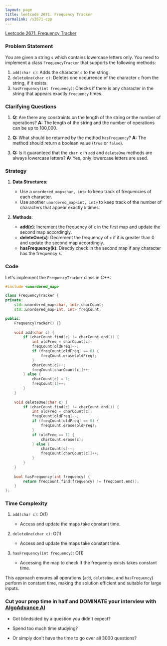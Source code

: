 ```yaml
---
layout: page
title: leetcode 2671. Frequency Tracker
permalink: /s2671-cpp
---
```

[Leetcode 2671. Frequency Tracker](https://algoadvance.github.io/algoadvance/l2671)
### Problem Statement
You are given a string `s` which contains lowercase letters only. You need to implement a class `FrequencyTracker` that supports the following methods:

1. `add(char c)`: Adds the character `c` to the string.
2. `deleteOne(char c)`: Deletes one occurrence of the character `c` from the string, if it exists.
3. `hasFrequency(int frequency)`: Checks if there is any character in the string that appears exactly `frequency` times.

### Clarifying Questions
1. **Q:** Are there any constraints on the length of the string or the number of operations?
   **A:** The length of the string and the number of operations can be up to 100,000.
   
2. **Q:** What should be returned by the method `hasFrequency`?
   **A:** The method should return a boolean value (`true` or `false`).

3. **Q:** Is it guaranteed that the `char c` in `add` and `deleteOne` methods are always lowercase letters?
   **A:** Yes, only lowercase letters are used.

### Strategy

1. **Data Structures**:
   - Use a `unordered_map<char, int>` to keep track of frequencies of each character.
   - Use another `unordered_map<int, int>` to keep track of the number of characters that appear exactly `k` times.

2. **Methods**:
   - **add(c)**: Increment the frequency of `c` in the first map and update the second map accordingly.
   - **deleteOne(c)**: Decrement the frequency of `c` if it is greater than 0 and update the second map accordingly.
   - **hasFrequency(k)**: Directly check in the second map if any character has the frequency `k`.

### Code
Let's implement the `FrequencyTracker` class in C++:

```cpp
#include <unordered_map>

class FrequencyTracker {
private:
    std::unordered_map<char, int> charCount;
    std::unordered_map<int, int> freqCount;

public:
    FrequencyTracker() {}
    
    void add(char c) {
        if (charCount.find(c) != charCount.end()) {
            int oldFreq = charCount[c];
            freqCount[oldFreq]--;
            if (freqCount[oldFreq] == 0) {
                freqCount.erase(oldFreq);
            }
            charCount[c]++;
            freqCount[charCount[c]]++;
        } else {
            charCount[c] = 1;
            freqCount[1]++;
        }
    }
    
    void deleteOne(char c) {
        if (charCount.find(c) != charCount.end()) {
            int oldFreq = charCount[c];
            freqCount[oldFreq]--;
            if (freqCount[oldFreq] == 0) {
                freqCount.erase(oldFreq);
            }
            if (oldFreq == 1) {
                charCount.erase(c);
            } else {
                charCount[c]--;
                freqCount[charCount[c]]++;
            }
        }
    }
    
    bool hasFrequency(int frequency) {
        return freqCount.find(frequency) != freqCount.end();
    }
};
```

### Time Complexity

1. `add(char c)`: O(1)
   - Access and update the maps take constant time.
   
2. `deleteOne(char c)`: O(1)
   - Access and update the maps take constant time.
   
3. `hasFrequency(int frequency)`: O(1)
   - Accessing the map to check if the frequency exists takes constant time.

This approach ensures all operations (`add`, `deleteOne`, and `hasFrequency`) perform in constant time, making the solution efficient and suitable for large inputs.


### Cut your prep time in half and DOMINATE your interview with [AlgoAdvance AI](https://algoAdvance.com)

- Got blindsided by a question you didn't expect?

- Spend too much time studying?

- Or simply don't have the time to go over all 3000 questions?


